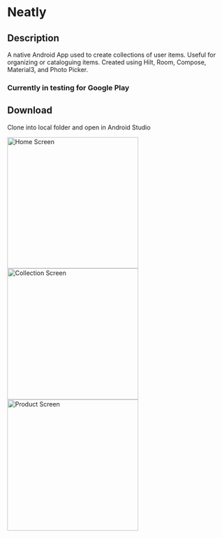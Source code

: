# Neatly

## Description
A native Android App used to create collections of user items. Useful for organizing or cataloguing items.
Created using Hilt, Room, Compose, Material3, and Photo Picker.
### Currently in testing for Google Play

## Download
Clone into local folder and open in Android Studio


<img alt="Home Screen" width="300" valign="top" src="https://github.com/user-attachments/assets/cc15593f-90f4-473a-b45f-053ab8dcbfe1" />
<img alt="Collection Screen" width="300" valign="top" src="https://github.com/user-attachments/assets/5bb2105c-3422-42b7-8fab-fb69fca6f330" />
<img alt="Product Screen" width="300" valign="top" src="https://github.com/user-attachments/assets/97a2ffce-5662-45b4-a575-0a6f7d9f40e1" />
